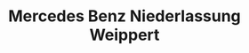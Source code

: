 ---
title: "Mercedes Benz Niederlassung Weippert"
url: /bad-urach/mercedes-benz-niederlassung-weippert/
shop: Autohaus
---